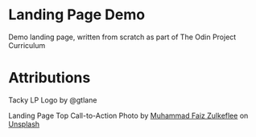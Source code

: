 # Landing Page Demo
Demo landing page, written from scratch as part of The Odin Project Curriculum

# Attributions
Tacky LP Logo by @gtlane

Landing Page Top Call-to-Action Photo by <a href="https://unsplash.com/@fzeo?utm_source=unsplash&utm_medium=referral&utm_content=creditCopyText">Muhammad Faiz Zulkeflee</a> on <a href="https://unsplash.com/s/photos/conference-room-suits?utm_source=unsplash&utm_medium=referral&utm_content=creditCopyText">Unsplash</a>
  